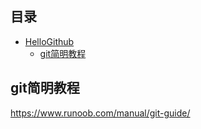 ## 目录

- [HelloGithub](#HelloGithub)
  - [git简明教程](#git简明教程)



## git简明教程

https://www.runoob.com/manual/git-guide/

